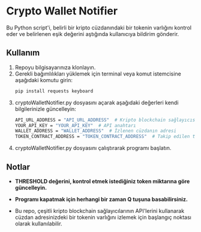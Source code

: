 # Crypto Wallet Notifier
Bu Python script'i, belirli bir kripto cüzdanındaki bir tokenin varlığını kontrol eder ve belirlenen eşik değerini aştığında kullanıcıya bildirim gönderir.

## Kullanım
1. Repoyu bilgisayarınıza klonlayın.
2. Gerekli bağımlılıkları yüklemek için terminal veya komut istemcisine aşağıdaki komutu girin:
   ```bash
   pip install requests keyboard
   ```
3. cryptoWalletNotifier.py dosyasını açarak aşağıdaki değerleri kendi bilgilerinizle güncelleyin:
   ```bash
   API_URL_ADDRESS = "API_URL_ADDRESS"  # Kripto blockchain sağlayıcısının API URL'si
   YOUR_API_KEY = "YOUR_API_KEY"  # API anahtarı
   WALLET_ADDRESS = "WALLET_ADDRESS"  # İzlenen cüzdanın adresi
   TOKEN_CONTRACT_ADDRESS = "TOKEN_CONTRACT_ADDRESS"  # Takip edilen tokenin kontrat adresi
   ```
4. cryptoWalletNotifier.py dosyasını çalıştırarak programı başlatın.

## Notlar
- **THRESHOLD değerini, kontrol etmek istediğiniz token miktarına göre güncelleyin.**
- **Programı kapatmak için herhangi bir zaman Q tuşuna basabilirsiniz.**

- Bu repo, çeşitli kripto blockchain sağlayıcılarının API'lerini kullanarak cüzdan adresinizdeki bir tokenin varlığını izlemek için başlangıç noktası olarak kullanılabilir.
